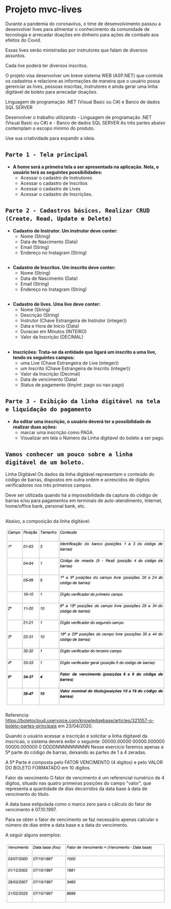 # Projeto mvc-lives

Durante a pandemia do coronavírus, o time de desenvolvimento passou a desenvolver lives para alimentar o conhecimento da comunidade de tecnologia e arrecadar doações em dinheiro para ações de combate aos efeitos do Covid.

Essas lives serão ministradas por instrutores que falam de diversos assuntos.

Cada live poderá ter diversos inscritos.

O projeto visa desenvolver um breve sistema WEB (ASP.NET) que controle os cadastros e relacione as informações de maneira que o usuário possa gerenciar as lives, pessoas inscritas, instrutores e ainda gerar uma linha digitável de boleto para arrecadar doações.

Linguagem de programação .NET (Visual Basic ou C#) e Banco de dados SQL SERVER

Desenvolver o trabalho utilizando - Linguagem de programação .NET (Visual Basic ou C#) e - Banco de dados SQL SERVER As três partes abaixo contemplam o escopo mínimo do produto. 

Use sua criatividade para expandir a ideia.

## `Parte 1 - Tela principal`
- **A home será a primeira tela a ser apresentada na aplicação. Nela, o usuário terá as seguintes possibilidades:**
  * Acessar o cadastro de Instrutores 
  * Acessar o cadastro de Inscritos 
  * Acessar o cadastro de Lives 
  * Acessar o cadastro de Inscrições.

## `Parte 2 - Cadastros básicos, Realizar CRUD (Create, Read, Update e Delete)`
- **Cadastro de Instrutor. Um instrutor deve conter:**
  * Nome (String) 
  * Data de Nascimento (Data) 
  * Email (String)
  * Endereço no Instagram (String)
##
- **Cadastro de Inscritos. Um inscrito deve conter:**
  * Nome (String) 
  * Data de Nascimento (Data) 
  * Email (String)
  * Endereço no Instagram (String)
##
- **Cadastro de lives. Uma live deve conter:**
  * Nome (String) 
  * Descrição (String) 
  * Instrutor (Chave Estrangeira de Instrutor (integer)) 
  * Data e Hora de Início (Data) 
  * Duracao em Minutos (INTEIRO) 
  * Valor da Inscrição (DECIMAL)
##
- **Inscrições: Trata-se da entidade que ligará um inscrito a uma live, tendo os seguintes campos:** 
  * uma Live (Chave Estrangeira de Live (integer)) 
  * um Inscrito (Chave Estrangeira de Inscrito (integer)) 
  * Valor da Inscrição (Decimal) 
  * Data de vencimento (Data) 
  * Status de pagamento (tinyint: pago ou nao pago)

## `Parte 3 - Exibição da linha digitável na tela e liquidação do pagamento`
- **Ao editar uma inscrição, o usuário deverá ter a possibilidade de realizar duas ações:** 
  * marcar uma inscrição como PAGA.
  * Visualizar em tela o Número da Linha digitável do boleto a ser pago.
##
## `Vamos conhecer um pouco sobre a linha digitável de um boleto.`

Linha Digitável Os dados da linha digitável representam o conteúdo do código de barras, dispostos em outra ordem e acrescidos de dígitos verificadores nos três primeiros campos.

Deve ser utilizada quando há a impossibilidade da captura do código de barras e/ou para pagamentos em terminais de auto-atendimento, Internet, home/office bank, personal bank, etc.
##
Abaixo, a composição da linha digitável:

![This is an image](/wwwroot/img/boleto1.png)

Referencia: https://boletocloud.uservoice.com/knowledgebase/articles/321057-o-boleto-partes-principais em 23/04/2020.

Quando o usuário acessar a inscrição e solicitar a linha digitavel da inscricao, o sistema deverá exibir o seguinte: 00000.00000 00000.000000 00000.000000 0 DDDDNNNNNNNNNN Nesse exercício faremos apenas a 5ª parte do código de barras, deixando as partes de 1 a 4 zeradas.

A 5ª Parte é composta pelo FATOR VENCIMENTO (4 digitos) e pelo VALOR DO BOLETO FORMATADO em 10 digitos.

Fator de vencimento O fator de vencimento é um referencial numérico de 4 dígitos, situado nas quatro primeiras posições do campo "valor", que representa a quantidade de dias decorridos da data base à data de vencimento do título.

A data base estipulada como o marco zero para o cálculo do fator de vencimento é 07.10.1997.

Para se obter o fator de vencimento se faz necessário apenas calcular o número de dias entre a data base e a data do vencimento.

A seguir alguns exemplos:

![This is an image](/wwwroot/img/boleto2.png)
